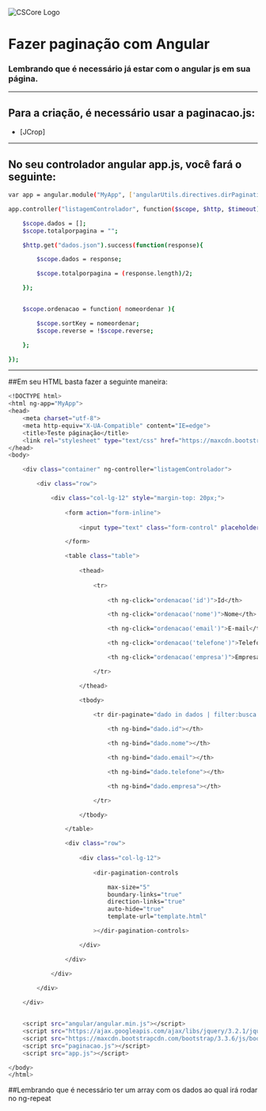 ![CSCore Logo](http://hop.ie/talks/angular-intro/images/angularjs.jpeg)

# Fazer paginação com Angular #

### Lembrando que é necessário já estar com o angular js em sua página.
---
## Para a criação, é necessário usar a paginacao.js:

- [JCrop]
---
## No seu controlador angular app.js, você fará o seguinte:
```sh
var app = angular.module("MyApp", ['angularUtils.directives.dirPagination']);

app.controller("listagemControlador", function($scope, $http, $timeout){

    $scope.dados = [];
    $scope.totalporpagina = "";

    $http.get("dados.json").success(function(response){

        $scope.dados = response;

        $scope.totalporpagina = (response.length)/2;

    });


    $scope.ordenacao = function( nomeordenar ){

        $scope.sortKey = nomeordenar;
        $scope.reverse = !$scope.reverse;

    };

});
```
---
##Em seu HTML basta fazer a seguinte maneira:
```sh
<!DOCTYPE html>
<html ng-app="MyApp">
<head>
	<meta charset="utf-8">
	<meta http-equiv="X-UA-Compatible" content="IE=edge">
	<title>Teste páginação</title>
	<link rel="stylesheet" type="text/css" href="https://maxcdn.bootstrapcdn.com/bootstrap/3.3.6/css/bootstrap.min.css">
</head>
<body>

	<div class="container" ng-controller="listagemControlador">

		<div class="row">

			<div class="col-lg-12" style="margin-top: 20px;">
				
				<form action="form-inline">
					
					<input type="text" class="form-control" placeholder="Digite sua busca..." ng-model="busca">

				</form>

				<table class="table">
					
					<thead>
						
						<tr>
							
							<th ng-click="ordenacao('id')">Id</th>

							<th ng-click="ordenacao('nome')">Nome</th>

							<th ng-click="ordenacao('email')">E-mail</th>

							<th ng-click="ordenacao('telefone')">Telefone</th>

							<th ng-click="ordenacao('empresa')">Empresa</th>

						</tr>

					</thead>

					<tbody>
						
						<tr dir-paginate="dado in dados | filter:busca | orderBy:sortKey:reverse | itemsPerPage:totalporpagina">

							<th ng-bind="dado.id"></th>

							<th ng-bind="dado.nome"></th>

							<th ng-bind="dado.email"></th>

							<th ng-bind="dado.telefone"></th>

							<th ng-bind="dado.empresa"></th>

						</tr>

					</tbody>

				</table>

				<div class="row">
					
					<div class="col-lg-12">
					
						<dir-pagination-controls

							max-size="5"
							boundary-links="true"
							direction-links="true"
							auto-hide="true"
							template-url="template.html"

						></dir-pagination-controls>

					</div>

				</div>

			</div>
			
		</div>

	</div>


	<script src="angular/angular.min.js"></script>
	<script src="https://ajax.googleapis.com/ajax/libs/jquery/3.2.1/jquery.min.js"></script>
	<script src="https://maxcdn.bootstrapcdn.com/bootstrap/3.3.6/js/bootstrap.min.js"></script>
	<script src="paginacao.js"></script>
	<script src="app.js"></script>

</body>
</html>
```

##Lembrando que é necessário ter um array com os dados ao qual irá rodar no ng-repeat

[COLABORADORES DA PAGINAÇÃO]: <https://github.com/michaelbromley/angularUtils/tree/master/src/directives/pagination>
